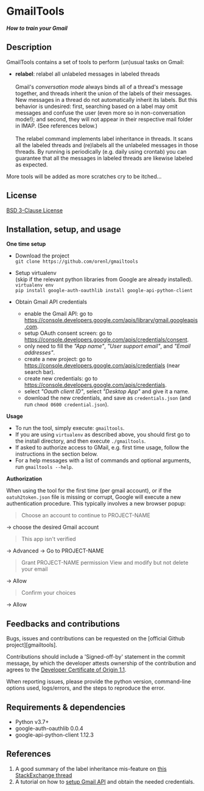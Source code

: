 # GmailTools

***How to train your Gmail***

## Description

GmailTools contains a set of tools to perform (un)usual tasks on Gmail:

* **relabel**: relabel all unlabeled messages in labeled threads\
  \
Gmail's _conversation mode_ always binds all of a thread's message together,
and threads inherit the union of the labels of their messages. New messages
in a thread do not automatically inherit its labels. But this behavior is
undesired: first, searching based on a label may omit messages and confuse
the user (even more so in non-conversation mode!); and second, they will not
appear in their respective mail folder in IMAP. (See references below.)\
  \
The relabel command implements label inheritance in threads. It scans all the
labeled threads and (re)labels all the unlabeled messages in those threads. By
running is periodically (e.g. daily using crontab) you can guarantee that all
the messages in labeled threads are likewise labeled as expected.

More tools will be added as more scratches cry to be itched...

## License

[BSD 3-Clause License](https://opensource.org/licenses/BSD-3-Clause)

## Installation, setup, and usage

**One time setup**

- Download the project \
    `git clone https://github.com/orenl/gmailtools`

- Setup virtualenv \
  (skip if the relevant python libraries from Google are already installed). \
    `virtualenv env` \
    `pip install google-auth-oauthlib install google-api-python-client`

- Obtain Gmail API credentials
  - enable the Gmail API: go to https://console.developers.google.com/apis/library/gmail.googleapis.com.
  - setup OAuth consent screen: go to https://console.developers.google.com/apis/credentials/consent.
  - only need to fill the _"App name"_, _"User support email"_, and _"Email addresses"_.
  - create a new project: go to https://console.developers.google.com/apis/credentials (near search bar).
  - create new credentials: go to https://console.developers.google.com/apis/credentials.
  - select _"Oauth client ID"_, select _"Desktop App"_ and give it a name.
  - download the new credentials, and save as `credentials.json` (and run `chmod 0600 credential.json`).

**Usage**

* To run the tool, simply execute: `gmailtools`.
* If you are using `virtualenv` as described above, you should first go to the
  install directory, and then execute `./gmailtools`.
* If asked to authorize access to GMail, e.g. first time usage, follow the
  instructions in the section below.
* For a help messages with a list of commands and optional arguments, run
  `gmailtools --help`.

**Authorization**

When using the tool for the first time (per gmail account), or if the
`oatuh2token.json` file is missing or corrupt, Google will execute a new
authentication procedure. This typically involves a new browser popup:

  > Choose an account to continue to PROJECT-NAME

  -> choose the desired Gmail account
  > This app isn't verified

  -> Advanced -> Go to PROJECT-NAME
  > Grant PROJECT-NAME permission
  > View and modify but not delete your email

  -> Allow
  > Confirm your choices

  -> Allow

## Feedbacks and contributions

Bugs, issues and contributions can be requested on the [official Github project][gmailtools].

Contributions should include a 'Signed-off-by' statement in the commit message,
by which the developer attests ownership of the contribution and agrees to the
[Developer Certificate of Origin 1.1](http://developercertificate.org/).

When reporting issues, please provide the python version, command-line options
used, logs/errors, and the steps to reproduce the error.

## Requirements & dependencies

* Python v3.7+
* google-auth-oauthlib		0.0.4
* google-api-python-client	1.12.3

## References

1. A good summary of the label inheritance mis-feature on
[this StackExchange thread](https://webapps.stackexchange.com/questions/74238/how-do-i-work-around-labels-being-applied-to-individual-messages-and-not-convers)
1. A tutorial on how to [setup Gmail API](https://blog.mailtrap.io/send-emails-with-gmail-api/#How_to_make_your_app_send_emails_with_Gmail_API) and obtain the needed credentials.

